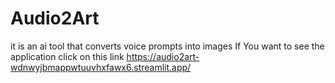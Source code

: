# Audio2Art
it is an ai tool that converts voice prompts into images
If You want to see the application click on this link
https://audio2art-wdnwyjbmappwtuuvhxfawx6.streamlit.app/
